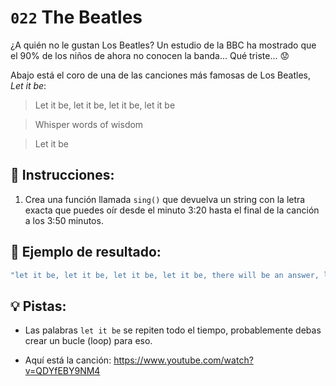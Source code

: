 # `022` The Beatles 

¿A quién no le gustan Los Beatles? Un estudio de la BBC ha mostrado que el 90% de los niños de ahora no conocen la banda... Qué triste... 😟

Abajo está el coro de una de las canciones más famosas de Los Beatles, *Let it be*:

> Let it be, let it be, let it be, let it be

> Whisper words of wisdom

> Let it be

## 📝 Instrucciones:

1. Crea una función llamada `sing()` que devuelva un string con la letra exacta que puedes oír desde el minuto 3:20 hasta el final de la canción a los 3:50 minutos. 

## 📎 Ejemplo de resultado:

```js
"let it be, let it be, let it be, let it be, there will be an answer, let it be, let it be, let it be, let it be, let it be, whisper words of wisdom, let it be"
```

## 💡 Pistas:

+ Las palabras `let it be` se repiten todo el tiempo, probablemente debas crear un bucle (loop) para eso.

+ Aquí está la canción: https://www.youtube.com/watch?v=QDYfEBY9NM4
